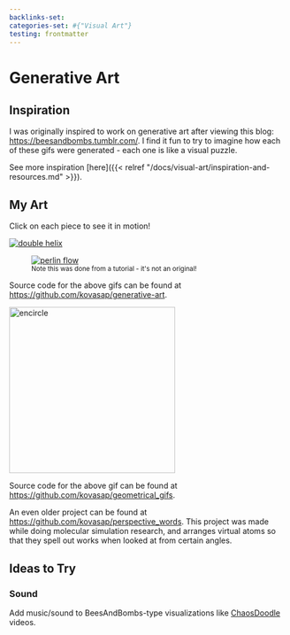```yaml
---
backlinks-set: 
categories-set: #{"Visual Art"}
testing: frontmatter
---
```


# Generative Art

## Inspiration

I was originally inspired to work on generative art after viewing this blog:
https://beesandbombs.tumblr.com/. I find it fun to try to imagine how each of
these gifs were generated - each one is like a visual puzzle.

See more inspiration [here]({{< relref "/docs/visual-art/inspiration-and-resources.md" >}}).

## My Art

Click on each piece to see it in motion!

[![double helix](/docs/visual-art/double-helix.png)](/docs/visual-art/double-helix-unindexed)

<figure>
  <a href="/docs/visual-art/perlin-flow-unindexed">
    <img src="/docs/visual-art/perlin-flow.png" alt="perlin flow"/>
  </a>
  <figcaption><small>Note this was done from a tutorial - it's not an original!</small></figcaption>
</figure>

Source code for the above gifs can be found at
https://github.com/kovasap/generative-art.

<a href="https://github.com/kovasap/geometrical_gifs/blob/master/encircle.gif">
  <img src="/docs/visual-art/encircle.png" alt="encircle" style="width:300px;"/>
</a>

Source code for the above gif can be found at
https://github.com/kovasap/geometrical_gifs.

An even older project can be found at
https://github.com/kovasap/perspective_words. This project was made while doing
molecular simulation research, and arranges virtual atoms so that they spell
out works when looked at from certain angles.

## Ideas to Try

### Sound

Add music/sound to BeesAndBombs-type visualizations like
[ChaosDoodle](https://www.youtube.com/watch?v=vcBn04IyELc) videos.